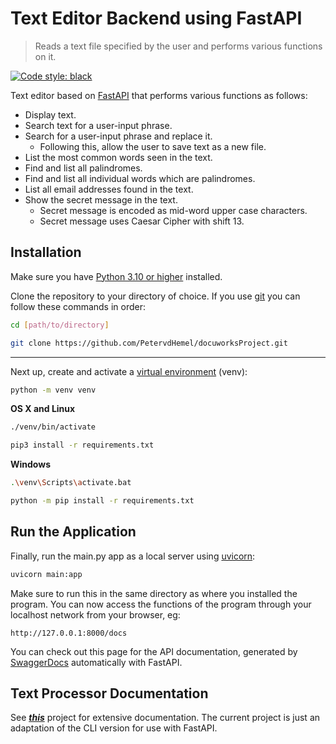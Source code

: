 # Text Editor Backend using FastAPI

> Reads a text file specified by the user and performs various functions on it.

[![Code style: black](https://img.shields.io/badge/code%20style-black-000000.svg)](https://github.com/psf/black)

Text editor based on [FastAPI](https://fastapi.tiangolo.com) that performs various functions as follows:

* Display text.
* Search text for a user-input phrase.
* Search for a user-input phrase and replace it.
  * Following this, allow the user to save text as a new file.
* List the most common words seen in the text.
* Find and list all palindromes.
* Find and list all individual words which are palindromes.
* List all email addresses found in the text.
* Show the secret message in the text.
  * Secret message is encoded as mid-word upper case characters.
  * Secret message uses Caesar Cipher with shift 13.

## Installation

Make sure you have [Python 3.10 or higher](https://www.python.org/downloads/) installed.

Clone the repository to your directory of choice. If you use [git](https://git-scm.com/downloads) you can follow these commands in order:

```sh
cd [path/to/directory]
```

```sh
git clone https://github.com/PetervdHemel/docuworksProject.git
```

---
Next up, create and activate a [virtual environment](https://docs.python.org/3/library/venv.html) (venv):

```sh
python -m venv venv
```

**OS X and Linux**

```sh
./venv/bin/activate
```

```sh
pip3 install -r requirements.txt
```

**Windows**

```sh
.\venv\Scripts\activate.bat
```

```sh
python -m pip install -r requirements.txt
```

## Run the Application

Finally, run the main.py app as a local server using [uvicorn](https://www.uvicorn.org):

```sh
uvicorn main:app
```

Make sure to run this in the same directory as where you installed the program.
You can now access the functions of the program through your localhost network from your browser, eg:

```str
http://127.0.0.1:8000/docs
```

You can check out this page for the API documentation, generated by [SwaggerDocs](https://swagger.io/docs/) automatically with FastAPI.

## Text Processor Documentation

See [***this***](https://github.com/PetervdHemel/docuworksProject) project for extensive documentation. The current project is just an adaptation of the CLI version for use with FastAPI.
